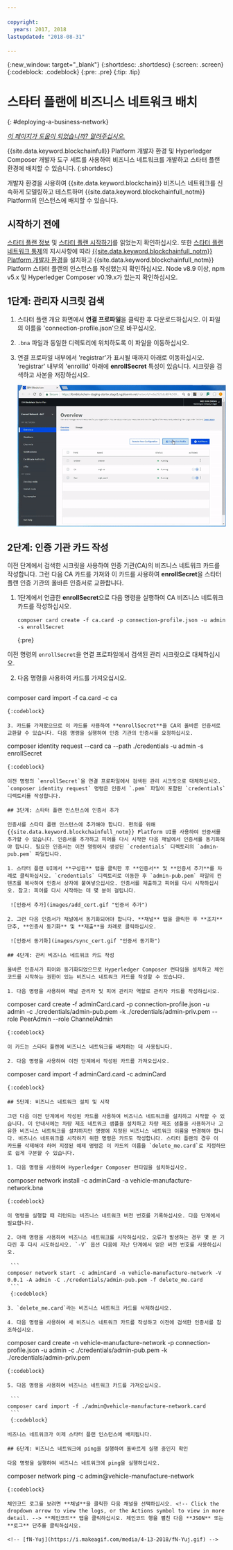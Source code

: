 ```yaml
---

copyright:
  years: 2017, 2018
lastupdated: "2018-08-31"

---
```


{:new_window: target="_blank"}
{:shortdesc: .shortdesc}
{:screen: .screen}
{:codeblock: .codeblock}
{:pre: .pre}
{:tip: .tip}

# 스타터 플랜에 비즈니스 네트워크 배치
{: #deploying-a-business-network}


*[이 페이지가 도움이 되었습니까? 알려주십시오.](https://www.surveygizmo.com/s3/4501493/IBM-Blockchain-Documentation)*


{{site.data.keyword.blockchainfull}} Platform 개발자 환경 및 Hyperledger Composer 개발자 도구 세트를 사용하여 비즈니스 네트워크를 개발하고 스타터 플랜 환경에 배치할 수 있습니다.
{:shortdesc}

개발자 환경을 사용하여 {{site.data.keyword.blockchain}} 비즈니스 네트워크를 신속하게 모델링하고 테스트하며 {{site.data.keyword.blockchainfull_notm}} Platform의 인스턴스에 배치할 수 있습니다.

## 시작하기 전에

[스타터 플랜 정보](./starter_plan.html) 및 [스타터 플랜 시작하기](./get_start_starter_plan.html)를 읽었는지 확인하십시오. 또한 [스타터 플랜 네트워크 통제](./get_start_starter_plan.html)의 지시사항에 따라 [{{site.data.keyword.blockchainfull_notm}} Platform 개발자 환경](./develop_install.html)을 설치하고 {{site.data.keyword.blockchainfull_notm}} Platform 스타터 플랜의 인스턴스를 작성했는지 확인하십시오. Node v8.9 이상, npm v5.x 및 Hyperledger Composer v0.19.x가 있는지 확인하십시오.


## 1단계: 관리자 시크릿 검색

1. 스타터 플랜 개요 화면에서 **연결 프로파일**을 클릭한 후 다운로드하십시오. 이 파일의 이름을 'connection-profile.json'으로 바꾸십시오.

2. `.bna` 파일과 동일한 디렉토리에 위치하도록 이 파일을 이동하십시오.

3. 연결 프로파일 내부에서 'registrar'가 표시될 때까지 아래로 이동하십시오. 'registrar' 내부의 'enrollId' 아래에 **enrollSecret** 특성이 있습니다. 시크릿을 검색하고 사본을 저장하십시오.

    ![관리 시크릿 검색](images/get_enroll_secret.gif "관리 시크릿 검색")


## 2단계: 인증 기관 카드 작성

이전 단계에서 검색한 시크릿을 사용하여 인증 기관(CA)의 비즈니스 네트워크 카드를 작성합니다. 그런 다음 CA 카드를 가져와 이 카드를 사용하여 **enrollSecret**을 스타터 플랜 인증 기관의 올바른 인증서로 교환합니다.

1. 1단계에서 언급한 **enrollSecret**으로 다음 명령을 실행하여 CA 비즈니스 네트워크 카드를 작성하십시오.

   ```
   composer card create -f ca.card -p connection-profile.json -u admin -s enrollSecret
   ```
   {:pre}

이전 명령의 `enrollSecret`을 연결 프로파일에서 검색된 관리 시크릿으로 대체하십시오.

2. 다음 명령을 사용하여 카드를 가져오십시오.

   ```
composer card import -f ca.card -c ca
   ```
   {:codeblock}

3. 카드를 가져왔으므로 이 카드를 사용하여 **enrollSecret**을 CA의 올바른 인증서로 교환할 수 있습니다. 다음 명령을 실행하여 인증 기관의 인증서를 요청하십시오.

   ```
   composer identity request --card ca --path ./credentials -u admin -s enrollSecret
   ```
   {:codeblock}

이전 명령의 `enrollSecret`을 연결 프로파일에서 검색된 관리 시크릿으로 대체하십시오. `composer identity request` 명령은 인증서 `.pem` 파일이 포함된 `credentials` 디렉토리를 작성합니다.

## 3단계: 스타터 플랜 인스턴스에 인증서 추가

인증서를 스타터 플랜 인스턴스에 추가해야 합니다. 편의를 위해 {{site.data.keyword.blockchainfull_notm}} Platform UI를 사용하여 인증서를 추가할 수 있습니다. 인증서를 추가하고 피어를 다시 시작한 다음 채널에서 인증서를 동기화해야 합니다. 필요한 인증서는 이전 명령에서 생성된 `credentials` 디렉토리의 `admin-pub.pem` 파일입니다.

1. 스타터 플랜 UI에서 **구성원** 탭을 클릭한 후 **인증서** 및 **인증서 추가**를 차례로 클릭하십시오. `credentials` 디렉토리로 이동한 후 `admin-pub.pem` 파일의 컨텐츠를 복사하여 인증서 상자에 붙여넣으십시오. 인증서를 제출하고 피어를 다시 시작하십시오. 참고: 피어를 다시 시작하는 데 몇 분이 걸립니다.

    ![인증서 추가](images/add_cert.gif "인증서 추가")

2. 그런 다음 인증서가 채널에서 동기화되어야 합니다. **채널** 탭을 클릭한 후 **조치** 단추, **인증서 동기화** 및 **제출**을 차례로 클릭하십시오.

    ![인증서 동기화](images/sync_cert.gif "인증서 동기화")

## 4단계: 관리 비즈니스 네트워크 카드 작성

올바른 인증서가 피어와 동기화되었으므로 Hyperledger Composer 런타임을 설치하고 체인코드를 시작하는 권한이 있는 비즈니스 네트워크 카드를 작성할 수 있습니다.

1. 다음 명령을 사용하여 채널 관리자 및 피어 관리자 역할로 관리자 카드를 작성하십시오.

   ```
composer card create -f adminCard.card -p connection-profile.json -u admin -c ./credentials/admin-pub.pem -k ./credentials/admin-priv.pem --role PeerAdmin --role ChannelAdmin
   ```
   {:codeblock}

   이 카드는 스타터 플랜에 비즈니스 네트워크를 배치하는 데 사용됩니다.

2. 다음 명령을 사용하여 이전 단계에서 작성된 카드를 가져오십시오.

   ```
composer card import -f adminCard.card -c adminCard
   ```
   {:codeblock}

## 5단계: 비즈니스 네트워크 설치 및 시작

그런 다음 이전 단계에서 작성된 카드를 사용하여 비즈니스 네트워크를 설치하고 시작할 수 있습니다. 이 안내서에는 차량 제조 네트워크 샘플을 설치하고 차량 제조 샘플을 사용하거나 고유한 비즈니스 네트워크를 설치하지만 명령에 지정된 비즈니스 네트워크 이름을 변경해야 합니다. 비즈니스 네트워크를 시작하기 위한 명령은 카드도 작성합니다. 스타터 플랜의 경우 이 카드를 삭제해야 하며 지정된 예제 명령은 이 카드의 이름을 `delete_me.card`로 지정하므로 쉽게 구분할 수 있습니다.

1. 다음 명령을 사용하여 Hyperledger Composer 런타임을 설치하십시오.

   ```
composer network install -c adminCard -a vehicle-manufacture-network.bna
   ```
   {:codeblock}

   이 명령을 실행할 때 리턴되는 비즈니스 네트워크 버전 번호를 기록하십시오. 다음 단계에서 필요합니다.

2. 아래 명령을 사용하여 비즈니스 네트워크를 시작하십시오. 오류가 발생하는 경우 몇 분 기다린 후 다시 시도하십시오. `-V` 옵션 다음에 지난 단계에서 얻은 버전 번호를 사용하십시오.

    ```
composer network start -c adminCard -n vehicle-manufacture-network -V 0.0.1 -A admin -C ./credentials/admin-pub.pem -f delete_me.card
    ```
    {:codeblock}

3. `delete_me.card`라는 비즈니스 네트워크 카드를 삭제하십시오.

4. 다음 명령을 사용하여 새 비즈니스 네트워크 카드를 작성하고 이전에 검색한 인증서를 참조하십시오.

   ```
composer card create -n vehicle-manufacture-network -p connection-profile.json -u admin -c ./credentials/admin-pub.pem -k ./credentials/admin-priv.pem
   ```
   {:codeblock}

5. 다음 명령을 사용하여 비즈니스 네트워크 카드를 가져오십시오.

    ```
composer card import -f ./admin@vehicle-manufacture-network.card
    ```
    {:codeblock}

비즈니스 네트워크가 이제 스타터 플랜 인스턴스에 배치됩니다.

## 6단계: 비즈니스 네트워크에 ping을 실행하여 올바르게 실행 중인지 확인

다음 명령을 실행하여 비즈니스 네트워크에 ping을 실행하십시오.

   ```
composer network ping -c admin@vehicle-manufacture-network
   ```
   {:codeblock}

체인코드 로그를 보려면 **채널**을 클릭한 다음 채널을 선택하십시오. <!-- Click the dropdown arrow to view the logs, or the Actions symbol to view in more detail. --> **체인코드** 탭을 클릭하십시오. 체인코드 행을 펼친 다음 **JSON** 또는 **로그** 단추를 클릭하십시오.

<!-- [fN-Yuj](https://i.makeagif.com/media/4-13-2018/fN-Yuj.gif) -->
